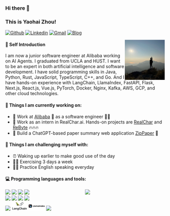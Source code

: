 ### Hi there 👋
### This is Yaohai Zhou!
[![Github](https://img.shields.io/badge/-Github-000?style=flat&logo=Github&logoColor=white)](https://github.com/yaohaizhou)
[![Linkedin](https://img.shields.io/badge/-LinkedIn-blue?style=flat&logo=Linkedin&logoColor=white)](https://www.linkedin.com/in/yaohai-zhou/)
[![Gmail](https://img.shields.io/badge/-Gmail-c14438?style=flat&logo=Gmail&logoColor=white)](mailto:zyh828482@gmail.com)
[![Blog](https://img.shields.io/badge/Blog-Chinese-red)](https://yaohaizhou.github.io/)


<img align="right" alt="img" src="https://github.com/yaohaizhou/yaohaizhou/blob/main/WechatIMG68.jpeg" width="25%" height="auto" />

#### 👦 Self Introduction

I am now a junior software engineer at Alibaba working on AI Agents. I graduated from UCLA and HUST. I want to be an expert in both artificial intelligence and software development. I have solid programming skills in Java, Python, Rust, JavaScript, TypeScript, C++, and Go. And I have hands-on experience with LangChain, LlamaIndex, FastAPI, Flask, Next.js, React.js, Vue.js, PyTorch, Docker, Nginx, Kafka, AWS, GCP, and other cloud technologies.

#### 🌱 Things I am currently working on: 
- 🔭 Work at [Alibaba](https://www.alibaba.com/) 🏢 as a software engineer 👨‍💻
- 🎯 Work as an intern in RealChar.ai. Hands-on projects are [RealChar](https://realchar.ai/) and [ReByte](https://rebyte.ai/) 🔥🔥🔥
- 📝 Build a ChatGPT-based paper summary web application [ZipPaper](https://zippaper.org/) 🚀

#### :muscle: Things I am challenging myself with:
- ⏰ Waking up earlier to make good use of the day
- 🚴‍♂️ Exercising 3 days a week
- 👋🏻 Practice English speaking everyday


#### :computer: Programming languages and tools: 
<p>
	<img width="50%" align="right" src="https://github-readme-stats.vercel.app/api?username=yaohaizhou&show_icons=true&hide_border=true" />
	
<code><img width="10%" src="https://www.vectorlogo.zone/logos/alibabagroup/alibabagroup-ar21.svg"></code>
<code><img width="10%" src="https://www.vectorlogo.zone/logos/python/python-ar21.svg"></code>
<code><img width="10%" src="https://www.vectorlogo.zone/logos/rust-lang/rust-lang-ar21.svg"></code>
<code><img width="10%" src="https://www.vectorlogo.zone/logos/java/java-ar21.svg"></code>
<br />
<code><img width="10%" src="https://upload.wikimedia.org/wikipedia/commons/thumb/d/d1/UCLA_Bruins_primary_logo.svg/2560px-UCLA_Bruins_primary_logo.svg.png"></code>
<code><img width="10%" src="https://www.vectorlogo.zone/logos/mysql/mysql-ar21.svg"></code>
<code><img width="10%" src="https://www.vectorlogo.zone/logos/pytorch/pytorch-ar21.svg"></code>
<code><img width="10%" src="https://www.vectorlogo.zone/logos/docker/docker-ar21.svg"></code>
<br />
<code><img width="10%" src="https://upload.wikimedia.org/wikipedia/en/c/c5/Hustseals.png"></code>
<code><img width="10%" src="https://github.com/yaohaizhou/yaohaizhou/blob/main/langchain.png"></code>
<code><img width="10%" src="https://github.com/yaohaizhou/yaohaizhou/blob/main/llamaindex.png"></code>
<code><img width="10%" src="https://www.vectorlogo.zone/logos/alibabacloud/alibabacloud-ar21.svg"></code>
</p>
